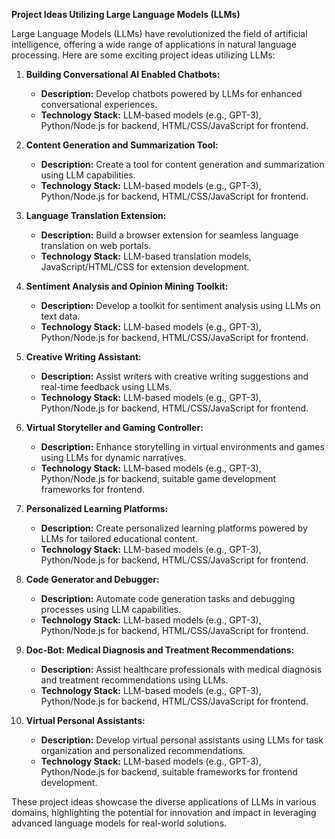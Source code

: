**Project Ideas Utilizing Large Language Models (LLMs)**

Large Language Models (LLMs) have revolutionized the field of artificial intelligence, offering a wide range of applications in natural language processing. Here are some exciting project ideas utilizing LLMs:

1. **Building Conversational AI Enabled Chatbots:**
   - **Description:** Develop chatbots powered by LLMs for enhanced conversational experiences.
   - **Technology Stack:** LLM-based models (e.g., GPT-3), Python/Node.js for backend, HTML/CSS/JavaScript for frontend.

2. **Content Generation and Summarization Tool:**
   - **Description:** Create a tool for content generation and summarization using LLM capabilities.
   - **Technology Stack:** LLM-based models (e.g., GPT-3), Python/Node.js for backend, HTML/CSS/JavaScript for frontend.

3. **Language Translation Extension:**
   - **Description:** Build a browser extension for seamless language translation on web portals.
   - **Technology Stack:** LLM-based translation models, JavaScript/HTML/CSS for extension development.

4. **Sentiment Analysis and Opinion Mining Toolkit:**
   - **Description:** Develop a toolkit for sentiment analysis using LLMs on text data.
   - **Technology Stack:** LLM-based models (e.g., GPT-3), Python/Node.js for backend, HTML/CSS/JavaScript for frontend.

5. **Creative Writing Assistant:**
   - **Description:** Assist writers with creative writing suggestions and real-time feedback using LLMs.
   - **Technology Stack:** LLM-based models (e.g., GPT-3), Python/Node.js for backend, HTML/CSS/JavaScript for frontend.

6. **Virtual Storyteller and Gaming Controller:**
   - **Description:** Enhance storytelling in virtual environments and games using LLMs for dynamic narratives.
   - **Technology Stack:** LLM-based models (e.g., GPT-3), Python/Node.js for backend, suitable game development frameworks for frontend.

7. **Personalized Learning Platforms:**
   - **Description:** Create personalized learning platforms powered by LLMs for tailored educational content.
   - **Technology Stack:** LLM-based models (e.g., GPT-3), Python/Node.js for backend, HTML/CSS/JavaScript for frontend.

8. **Code Generator and Debugger:**
   - **Description:** Automate code generation tasks and debugging processes using LLM capabilities.
   - **Technology Stack:** LLM-based models (e.g., GPT-3), Python/Node.js for backend, HTML/CSS/JavaScript for frontend.

9. **Doc-Bot: Medical Diagnosis and Treatment Recommendations:**
   - **Description:** Assist healthcare professionals with medical diagnosis and treatment recommendations using LLMs.
   - **Technology Stack:** LLM-based models (e.g., GPT-3), Python/Node.js for backend, HTML/CSS/JavaScript for frontend.

10. **Virtual Personal Assistants:**
    - **Description:** Develop virtual personal assistants using LLMs for task organization and personalized recommendations.
    - **Technology Stack:** LLM-based models (e.g., GPT-3), Python/Node.js for backend, suitable frameworks for frontend development.

These project ideas showcase the diverse applications of LLMs in various domains, highlighting the potential for innovation and impact in leveraging advanced language models for real-world solutions.